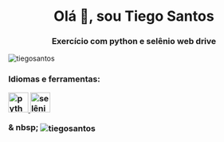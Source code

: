 <h1 align = "center"> Olá 👋, sou Tiego Santos </h1>
<h3 align = "center"> Exercício com python e selênio web drive </h3>

<p align = "left"> <img src = "https://komarev.com/ghpvc/?username=tiegosantos&label=Profile%20views&color=0e75b6&style=flat" alt = "tiegosantos" /> </p>


<h3 align = "left"> Idiomas e ferramentas: </ h3>
<p align = "left"> <a href="https://www.python.org" target="_blank"> <img src = "https://raw.githubusercontent.com/devicons/devicon/master/ icons / python / python-original.svg "alt =" python "width =" 40 "height =" 40 "/> </a> <a href =" https://www.selenium.dev "target =" _ blank "> <img src =" https://raw.githubusercontent.com/detain/svg-logos/780f25886640cef088af994181646db2f6b1a3f8/svg/selenium-logo.svg "alt =" selênio "width =" 40 "height =" 40 "/> </a> </p>

<p> & nbsp; <img align = "center" src = "https://github-readme-stats.vercel.app/api?username=tiegosantos&show_icons=true&locale = en "alt =" tiegosantos "/> </p>
